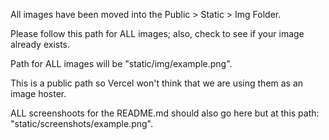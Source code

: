 All images have been moved into the Public > Static > Img Folder.

Please follow this path for ALL images; also, check to see if your image already exists.

Path for ALL images will be "static/img/example.png".

This is a public path so Vercel won't think that we are using them as an image hoster.

ALL screenshoots for the README.md should also go here but at this path:
"static/screenshots/example.png".

